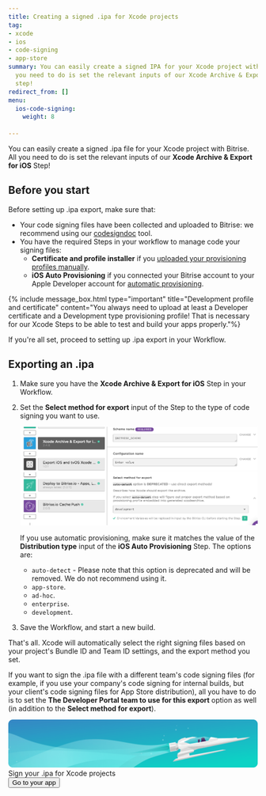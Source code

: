 ```yaml
---
title: Creating a signed .ipa for Xcode projects
tag:
- xcode
- ios
- code-signing
- app-store
summary: You can easily create a signed IPA for your Xcode project with Bitrise. All
  you need to do is set the relevant inputs of our Xcode Archive & Export for iOS
  step!
redirect_from: []
menu:
  ios-code-signing:
    weight: 8

---
```

You can easily create a signed .ipa file for your Xcode project with Bitrise. All you need to do is set the relevant inputs of our **Xcode Archive & Export for iOS** Step!

## Before you start

Before setting up .ipa export, make sure that:

* Your code signing files have been collected and uploaded to Bitrise: we recommend using our [codesigndoc](https://github.com/bitrise-tools/codesigndoc) tool.
* You have the required Steps in your workflow to manage code your signing files:
  * **Certificate and profile installer** if you [uploaded your provisioning profiles manually](/code-signing/ios-code-signing/ios-manual-provisioning/).
  * **iOS Auto Provisioning** if you connected your Bitrise account to your Apple Developer account for [automatic provisioning](/code-signing/ios-code-signing/ios-auto-provisioning/).

{% include message_box.html type="important" title="Development profile and certificate" content="You always need to upload at least a Developer certificate and a Development type provisioning profile! That is necessary for our Xcode Steps to be able to test and build your apps properly."%}

If you're all set, proceed to setting up .ipa export in your Workflow.

## Exporting an .ipa

1. Make sure you have the **Xcode Archive & Export for iOS** Step in your Workflow.
2. Set the **Select method for export** input of the Step to the type of code signing you want to use.

   ![Select export method for Xcode Archive for iOS](/img/code-signing/ios-code-signing/xcode-archive-export-method.png)

   If you use automatic provisioning, make sure it matches the value of the **Distribution type** input of the **iOS Auto Provisioning** Step. The options are:
   * `auto-detect` - Please note that this option is deprecated and will be removed. We do not recommend using it.
   * `app-store`.
   * `ad-hoc`.
   * `enterprise`.
   * `development`.
3. Save the Workflow, and start a new build.

That's all. Xcode will automatically select the right signing files based on your project's Bundle ID and Team ID settings, and the export method you set.

If you want to sign the .ipa file with a different team's code signing files (for example, if you use your company's code signing for internal builds, but your client's code signing files for App Store distribution), all you have to do is to set
the **The Developer Portal team to use for this export** option as well (in addition to the **Select method for export**).

<div class="banner">
<img src="/assets/images/banner-bg-888x170.png" style="border: none;">
<div class="deploy-text">Sign your .ipa for Xcode projects</div>
<a target="_blank" href="https://app.bitrise.io/dashboard/builds"><button class="button">Go to your app</button></a>
</div>
